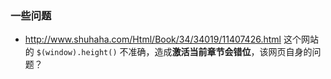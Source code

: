 
### 一些问题

- http://www.shuhaha.com/Html/Book/34/34019/11407426.html 这个网站的 `$(window).height()` 不准确，造成**激活当前章节会错位**，该网页自身的问题？